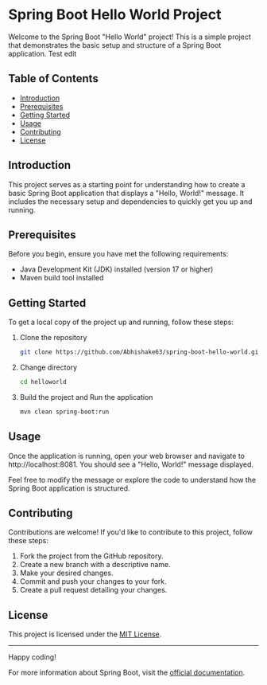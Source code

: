 # Spring Boot Hello World Project

Welcome to the Spring Boot "Hello World" project! This is a simple project that demonstrates the basic setup and structure of a Spring Boot application.
Test edit

## Table of Contents

- [Introduction](#introduction)
- [Prerequisites](#prerequisites)
- [Getting Started](#getting-started)
- [Usage](#usage)
- [Contributing](#contributing)
- [License](#license)

## Introduction

This project serves as a starting point for understanding how to create a basic Spring Boot application that displays a "Hello, World!" message. It includes the necessary setup and dependencies to quickly get you up and running.

## Prerequisites

Before you begin, ensure you have met the following requirements:

- Java Development Kit (JDK) installed (version 17 or higher)
- Maven build tool installed

## Getting Started

To get a local copy of the project up and running, follow these steps:

1. Clone the repository

   ```sh
   git clone https://github.com/Abhishake63/spring-boot-hello-world.git
   ```

2. Change directory

   ```sh
   cd helloworld
   ```

3. Build the project and Run the application

   ```sh
   mvn clean spring-boot:run
   ```

## Usage

Once the application is running, open your web browser and navigate to http://localhost:8081. You should see a "Hello, World!" message displayed.

Feel free to modify the message or explore the code to understand how the Spring Boot application is structured.

## Contributing

Contributions are welcome! If you'd like to contribute to this project, follow these steps:

1. Fork the project from the GitHub repository.
2. Create a new branch with a descriptive name.
3. Make your desired changes.
4. Commit and push your changes to your fork.
5. Create a pull request detailing your changes.

## License

This project is licensed under the [MIT License](LICENSE).

---

Happy coding!

For more information about Spring Boot, visit the [official documentation](https://spring.io/projects/spring-boot).
